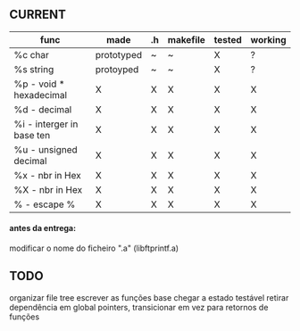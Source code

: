 
## CURRENT


|	func | made | .h | makefile | tested | working |
| --- | --- | --- | --- | --- | --- |
| %c char	| prototyped | ~ | ~ | X | ? |
| %s string	| protoyped | ~ | ~ | X | ? |
| %p - void * hexadecimal | X | X | X | X | X |
| %d - decimal	| X | X | X | X | X |
| %i - interger in base ten	| X | X | X | X | X |
| %u - unsigned decimal	| X | X | X | X | X |
| %x - nbr in Hex	| X | X | X | X | X |
| %X - nbr in Hex	| X | X | X | X | X |
| % - escape %		| X | X | X | X | X |

#### antes da entrega: 
modificar o nome do ficheiro ".a"
(libftprintf.a)



## TODO
organizar file tree 
escrever as funções base 
chegar a estado testável 
retirar dependência em global pointers, transicionar em vez para retornos de funções 

